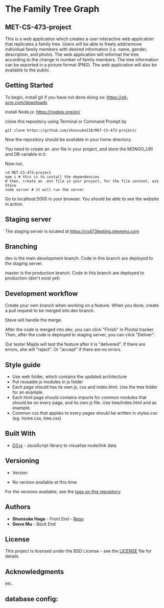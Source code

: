 # The Family Tree Graph
## MET-CS-473-project

This is a web application which creates a user interactive web application that replicates a family tree. Users will be able to freely add/remove individual family members with desired information (i.e. name, gender, description, and photo). The web application will reformat the tree according to the change in number of family members. The tree information can be exported in a picture format (PNG). The web application will also be available to the public.


## Getting Started

To begin, install git if you have not done doing so:
https://git-scm.com/downloads

Install Node.js:
https://nodejs.org/en/


clone this repository using Terminal or Command Prompt by
```
git clone https://github.com/shunsuke218/MET-CS-473-project/
```

Now the repository should be available in your home directory. 

You need to create an .env file in your project, and store the MONGO_URI and DB variable in it.

Now run,
```
cd MET-CS-473-project
npm i # this is to install the dependencies
# then, create an .env file in your project, for the file content, ask Steve
node server # it will run the server
```



Go to localhost:5005 in your browser. You should be able to see the website in action.

## Staging server

The staging server is located at https://cs473testing.stevemu.com

## Branching

dev is the main development branch. Code in this branch are deployed to the staging server.

master is the production branch. Code in this branch are deployed to production (don't exist yet)

## Development workflow

Create your own branch when working on a feature. When you done, create a pull request to be merged into dev branch.

Steve will handle the merge.

After the code is merged into dev, you can click "Finish" in Pivotal tracker. Then, after the code is deployed to staging server, you can click "Deliver".

Our tester Majda will test the feature after it is "delivered". If there are errors, she will "reject". Or "accept" if there are no errors.

## Style guide

* Use web folder, which contains the updated architecture
* Put reusable js modules in js folder
* Each page should has its own js, css and index.html. Use the tree folder for an example.
* Each html page should contains imports for common modules that should be on every page, and its own js file. Use tree/index.html and as example.
* Common css that applies to every pages should be written in styles.css (eg. home.css, tree.css)

## Built With

* [D3.js](https://d3.js.org/) - JavaScript library to visualize node/link data

## Versioning

* Version 
- No version available at this time.

For the versions available, see the [tags on this repository](https://github.com/shunsuke218/MET-CS-473-project/tags). 

## Authors

* **Shunsuke Haga** - *Front End* - [Repo](https://github.com/shunsuke218)
* **Steve Mu**  - *Back End* 

## License

This project is licensed under the BSD License - see the [LICENSE](LICENSE) file for details

## Acknowledgments

etc.

## database config:

